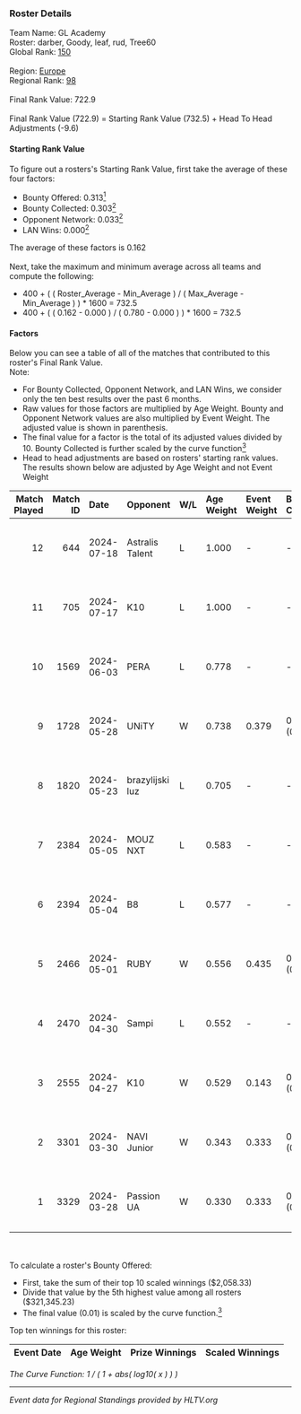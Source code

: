 ### Roster Details<br />
Team Name: GL Academy<br />
Roster: darber, Goody, leaf, rud, Tree60<br />
Global Rank: [150](../standings_global.md)<br />
<br />
Region: [Europe]( ../standings_europe.md)<br />
Regional Rank: [98]( ../standings_europe.md)<br />
<br />
Final Rank Value:  722.9<br />
<br />
Final Rank Value (722.9) = Starting Rank Value (732.5) + Head To Head Adjustments (-9.6)<br />

#### Starting Rank Value<br />
To figure out a rosters's Starting Rank Value, first take the average of these four factors:<br />
- Bounty Offered: 0.313[<sup>1</sup>](#table2)
- Bounty Collected: 0.303[<sup>2</sup>](#table1)
- Opponent Network: 0.033[<sup>2</sup>](#table1)
- LAN Wins: 0.000[<sup>2</sup>](#table1)

The average of these factors is 0.162<br />
<br />
Next, take the maximum and minimum average across all teams and compute the following:<br />
- 400 + ( ( Roster_Average - Min_Average ) / ( Max_Average - Min_Average ) ) * 1600 = 732.5
- 400 + ( ( 0.162 - 0.000 ) / ( 0.780 - 0.000 ) ) * 1600 = 732.5


#### Factors<br />
Below you can see a table of all of the matches that contributed to this roster's Final Rank Value.<br />
Note:<br />

- For Bounty Collected, Opponent Network, and LAN Wins, we consider only the ten best results over the past 6 months.
- Raw values for those factors are multiplied by Age Weight. Bounty and Opponent Network values are also multiplied by Event Weight. The adjusted value is shown in parenthesis.
- The final value for a factor is the total of its adjusted values divided by 10. Bounty Collected is further scaled by the curve function[<sup>3</sup>](#curveFunction)
- Head to head adjustments are based on rosters' starting rank values. The results shown below are adjusted by Age Weight and not Event Weight
<span id="table1"></span><br />


| Match Played | Match ID | Date       | Opponent        | W/L | Age Weight | Event Weight | Bounty Collected | Opponent Network | LAN Wins  | H2H Adj. | Roster                           |
| -: | -: | :- | :- | :- | :- | :- | :- | :- | :- | -: | :- |
|           12 |      644 | 2024-07-18 | Astralis Talent | L   | 1.000      | -            | -                | -                | -         |   -16.32 | darber, Goody, leaf, rud, Tree60 |
|           11 |      705 | 2024-07-17 | K10             | L   | 1.000      | -            | -                | -                | -         |   -17.53 | darber, Goody, leaf, rud, Tree60 |
|           10 |     1569 | 2024-06-03 | PERA            | L   | 0.778      | -            | -                | -                | -         |    -6.41 | darber, Goody, leaf, rud, Tree60 |
|            9 |     1728 | 2024-05-28 | UNiTY           | W   | 0.738      | 0.379        | 0.025 (0.007)    | 0.300 (0.084)    | 0 (0.000) |    17.16 | darber, Goody, leaf, rud, Tree60 |
|            8 |     1820 | 2024-05-23 | brazylijski luz | L   | 0.705      | -            | -                | -                | -         |    -8.65 | darber, Goody, leaf, rud, Tree60 |
|            7 |     2384 | 2024-05-05 | MOUZ NXT        | L   | 0.583      | -            | -                | -                | -         |    -3.31 | darber, Goody, leaf, rud, shadiy |
|            6 |     2394 | 2024-05-04 | B8              | L   | 0.577      | -            | -                | -                | -         |    -3.07 | darber, Goody, leaf, rud, shadiy |
|            5 |     2466 | 2024-05-01 | RUBY            | W   | 0.556      | 0.435        | 0.095 (0.023)    | 0.491 (0.119)    | 0 (0.000) |    12.69 | darber, Goody, leaf, rud, shadiy |
|            4 |     2470 | 2024-04-30 | Sampi           | L   | 0.552      | -            | -                | -                | -         |    -4.92 | darber, Goody, leaf, rud, sSen   |
|            3 |     2555 | 2024-04-27 | K10             | W   | 0.529      | 0.143        | 0.008 (0.001)    | 0.132 (0.010)    | 0 (0.000) |     6.92 | darber, Goody, leaf, rud, sSen   |
|            2 |     3301 | 2024-03-30 | NAVI Junior     | W   | 0.343      | 0.333        | 0.003 (0.000)    | 0.029 (0.003)    | 0 (0.000) |     4.81 | darber, Goody, leaf, nestee, rud |
|            1 |     3329 | 2024-03-28 | Passion UA      | W   | 0.330      | 0.333        | 0.173 (0.019)    | 1.000 (0.110)    | 0 (0.000) |     9.01 | darber, Goody, leaf, nestee, rud |

<br />
<span id="table2"></span><br />
To calculate a roster's Bounty Offered:<br />

- First, take the sum of their top 10 scaled winnings ($2,058.33)
- Divide that value by the 5th highest value among all rosters ($321,345.23)
- The final value (0.01) is scaled by the curve function.[<sup>3</sup>](#curveFunction)

Top ten winnings for this roster:<br />

| Event Date | Age Weight | Prize Winnings | Scaled Winnings |
| :- | -: | :- | :- |


<span id="curveFunction"></span>_The Curve Function: 1 / ( 1 + abs( log10( x ) ) )_<br />

---
_Event data for Regional Standings provided by HLTV.org_<br />
